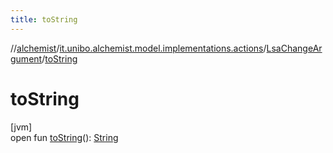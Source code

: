 ```yaml
---
title: toString
---
```

//[alchemist](../../../index.html)/[it.unibo.alchemist.model.implementations.actions](../index.html)/[LsaChangeArgument](index.html)/[toString](to-string.html)



# toString



[jvm]\
open fun [toString](to-string.html)(): [String](https://docs.oracle.com/javase/8/docs/api/java/lang/String.html)




